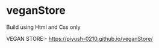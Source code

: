 # veganStore

Build using Html and Css only

VEGAN STORE:- https://piyush-0210.github.io/veganStore/
